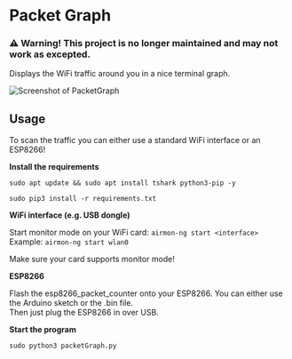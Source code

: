 # Packet Graph

### ⚠️ Warning! This project is no longer maintained and may not work as excepted.

Displays the WiFi traffic around you in a nice terminal graph.

![Screenshot of PacketGraph](https://raw.githubusercontent.com/spacehuhn/packetGraph/master/screenshot.jpg)

## Usage

To scan the traffic you can either use a standard WiFi interface or an ESP8266!

**Install the requirements**

`sudo apt update && sudo apt install tshark python3-pip -y`

`sudo pip3 install -r requirements.txt`

**WiFi interface (e.g. USB dongle)**  

Start monitor mode on your WiFi card: `airmon-ng start <interface>`  
Example: `airmon-ng start wlan0`  

Make sure your card supports monitor mode!

**ESP8266**  

Flash the esp8266_packet_counter onto your ESP8266. You can either use the Arduino sketch or the .bin file.  
Then just plug the ESP8266 in over USB.  

**Start the program**

`sudo python3 packetGraph.py`

